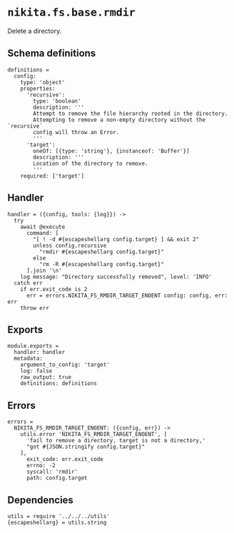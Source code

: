 
# `nikita.fs.base.rmdir`

Delete a directory.

## Schema definitions

    definitions =
      config:
        type: 'object'
        properties:
          'recursive':
            type: 'boolean'
            description: '''
            Attempt to remove the file hierarchy rooted in the directory.
            Attempting to remove a non-empty directory without the `recursive`
            config will throw an Error.
            '''
          'target':
            oneOf: [{type: 'string'}, {instanceof: 'Buffer'}]
            description: '''
            Location of the directory to remove.
            '''
        required: ['target']

## Handler

    handler = ({config, tools: {log}}) ->
      try
        await @execute
          command: [
            "[ ! -d #{escapeshellarg config.target} ] && exit 2"
            unless config.recursive
              "rmdir #{escapeshellarg config.target}"
            else
              "rm -R #{escapeshellarg config.target}"
          ].join '\n'
        log message: "Directory successfully removed", level: 'INFO'
      catch err
        if err.exit_code is 2
          err = errors.NIKITA_FS_RMDIR_TARGET_ENOENT config: config, err: err
        throw err

## Exports

    module.exports =
      handler: handler
      metadata:
        argument_to_config: 'target'
        log: false
        raw_output: true
        definitions: definitions

## Errors

    errors =
      NIKITA_FS_RMDIR_TARGET_ENOENT: ({config, err}) ->
        utils.error 'NIKITA_FS_RMDIR_TARGET_ENOENT', [
          'fail to remove a directory, target is not a directory,'
          "got #{JSON.stringify config.target}"
        ],
          exit_code: err.exit_code
          errno: -2
          syscall: 'rmdir'
          path: config.target

## Dependencies

    utils = require '../../../utils'
    {escapeshellarg} = utils.string
